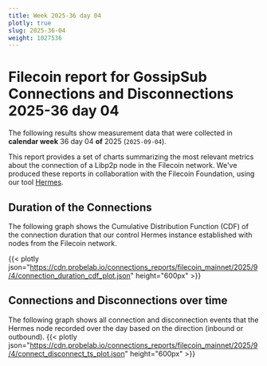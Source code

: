 ```yaml
---
title: Week 2025-36 day 04
plotly: true
slug: 2025-36-04
weight: 1027536
---
```


# Filecoin report for GossipSub Connections and Disconnections 2025-36 day 04

The following results show measurement data that were collected in **calendar week** 36  day 04 **of** 
2025 (`2025-09-04`).

This report provides a set of charts summarizing the most relevant metrics about the connection of a Libp2p node in the Filecoin network.
We've produced these reports in collaboration with the Filecoin Foundation, using our tool [Hermes](/tools/hermes/).

## Duration of the Connections
The following graph shows the Cumulative Distribution Function (CDF) of the connection duration that our control Hermes instance established with nodes from the Filecoin network.

{{< plotly json="https://cdn.probelab.io/connections_reports/filecoin_mainnet/2025/9/4/connection_duration_cdf_plot.json" height="600px" >}}

## Connections and Disconnections over time
The following graph shows all connection and disconnection events that the Hermes node recorded over the day based on the direction (inbound or outbound).
{{< plotly json="https://cdn.probelab.io/connections_reports/filecoin_mainnet/2025/9/4/connect_disconnect_ts_plot.json" height="600px" >}}